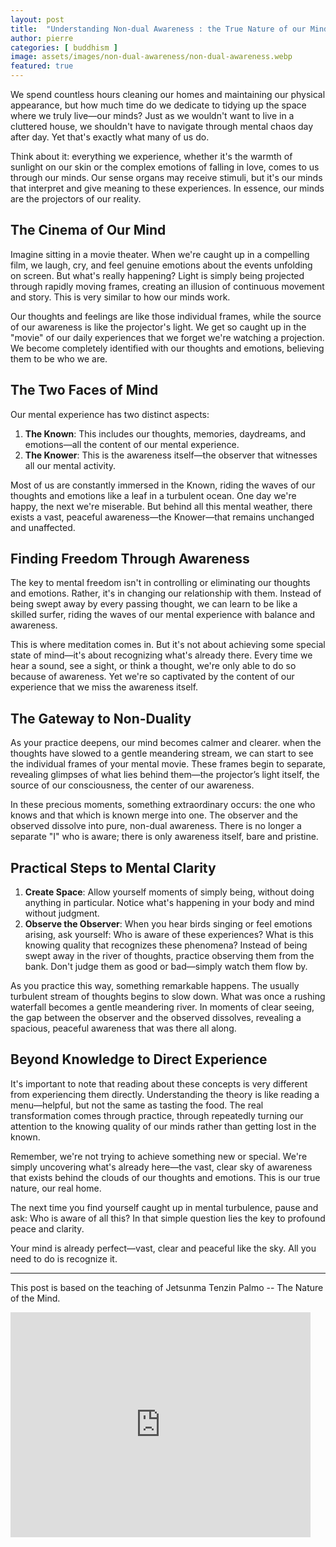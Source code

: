 ```yaml
---
layout: post
title:  "Understanding Non-dual Awareness : the True Nature of our Mind"
author: pierre
categories: [ buddhism ]
image: assets/images/non-dual-awareness/non-dual-awareness.webp
featured: true
---
```


We spend countless hours cleaning our homes and maintaining our physical appearance, but how much time do we dedicate to tidying up the space where we truly live—our minds? Just as we wouldn't want to live in a cluttered house, we shouldn't have to navigate through mental chaos day after day. Yet that's exactly what many of us do.

Think about it: everything we experience, whether it's the warmth of sunlight on our skin or the complex emotions of falling in love, comes to us through our minds. Our sense organs may receive stimuli, but it's our minds that interpret and give meaning to these experiences. In essence, our minds are the projectors of our reality.

## The Cinema of Our Mind

Imagine sitting in a movie theater. When we're caught up in a compelling film, we laugh, cry, and feel genuine emotions about the events unfolding on screen. But what's really happening? Light is simply being projected through rapidly moving frames, creating an illusion of continuous movement and story. This is very similar to how our minds work.

Our thoughts and feelings are like those individual frames, while the source of our awareness is like the projector's light. We get so caught up in the "movie" of our daily experiences that we forget we're watching a projection. We become completely identified with our thoughts and emotions, believing them to be who we are.

## The Two Faces of Mind

Our mental experience has two distinct aspects:

1. **The Known**: This includes our thoughts, memories, daydreams, and emotions—all the content of our mental experience.
2. **The Knower**: This is the awareness itself—the observer that witnesses all our mental activity.

Most of us are constantly immersed in the Known, riding the waves of our thoughts and emotions like a leaf in a turbulent ocean. One day we're happy, the next we're miserable. But behind all this mental weather, there exists a vast, peaceful awareness—the Knower—that remains unchanged and unaffected.

## Finding Freedom Through Awareness

The key to mental freedom isn't in controlling or eliminating our thoughts and emotions. Rather, it's in changing our relationship with them. Instead of being swept away by every passing thought, we can learn to be like a skilled surfer, riding the waves of our mental experience with balance and awareness.

This is where meditation comes in. But it's not about achieving some special state of mind—it's about recognizing what's already there. Every time we hear a sound, see a sight, or think a thought, we're only able to do so because of awareness. Yet we're so captivated by the content of our experience that we miss the awareness itself.

## The Gateway to Non-Duality

As your practice deepens, our mind becomes calmer and clearer. when the thoughts have slowed to a gentle meandering stream, we can start to see the individual frames of your mental movie. These frames begin to separate, revealing glimpses of what lies behind them—the projector’s light itself, the source of our consciousness, the center of our awareness. 

In these precious moments, something extraordinary occurs: the one who knows and that which is known merge into one. The observer and the observed dissolve into pure, non-dual awareness. There is no longer a separate "I" who is aware; there is only awareness itself, bare and pristine.

## Practical Steps to Mental Clarity

1. **Create Space**: Allow yourself moments of simply being, without doing anything in particular. Notice what's happening in your body and mind without judgment.
2. **Observe the Observer**: When you hear birds singing or feel emotions arising, ask yourself: Who is aware of these experiences? What is this knowing quality that recognizes these phenomena? Instead of being swept away in the river of thoughts, practice observing them from the bank. Don't judge them as good or bad—simply watch them flow by.

As you practice this way, something remarkable happens. The usually turbulent stream of thoughts begins to slow down. What was once a rushing waterfall becomes a gentle meandering river. In moments of clear seeing, the gap between the observer and the observed dissolves, revealing a spacious, peaceful awareness that was there all along.

## Beyond Knowledge to Direct Experience

It's important to note that reading about these concepts is very different from experiencing them directly. Understanding the theory is like reading a menu—helpful, but not the same as tasting the food. The real transformation comes through practice, through repeatedly turning our attention to the knowing quality of our minds rather than getting lost in the known.

Remember, we're not trying to achieve something new or special. We're simply uncovering what's already here—the vast, clear sky of awareness that exists behind the clouds of our thoughts and emotions. This is our true nature, our real home.

The next time you find yourself caught up in mental turbulence, pause and ask: Who is aware of all this? In that simple question lies the key to profound peace and clarity.

Your mind is already perfect—vast, clear and peaceful like the sky. All you need to do is recognize it.

---

This post is based on the teaching of Jetsunma Tenzin Palmo -- The Nature of the Mind.

<iframe width="480" height="360" src="https://youtu.be/7fPtYFEOJpc?si=O060BWUAsqJkaibT" frameborder="0"> </iframe>

